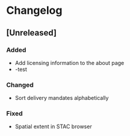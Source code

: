 # Changelog

## [Unreleased]

### Added

- Add licensing information to the about page
- -test

### Changed

- Sort delivery mandates alphabetically

### Fixed

- Spatial extent in STAC browser
